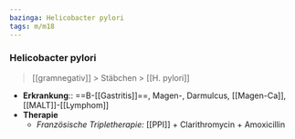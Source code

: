 ```yaml
---
bazinga: Helicobacter pylori
tags: m/m18
---
```

### Helicobacter pylori
> [[gramnegativ]] > Stäbchen > [[H. pylori]]
- **Erkrankung**:: ==B-[[Gastritis]]==, Magen-, Darmulcus, [[Magen-Ca]], [[MALT]]-[[Lymphom]]
- **Therapie**
	- *Französische Tripletherapie:* [[PPI]] + Clarithromycin + Amoxicillin